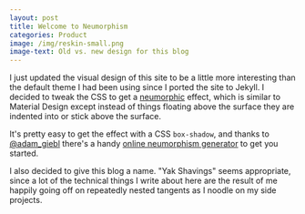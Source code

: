 ```yaml
---
layout: post
title: Welcome to Neumorphism
categories: Product
image: /img/reskin-small.png
image-text: Old vs. new design for this blog
---
```


I just updated the visual design of this site to be a little more interesting than the default theme I had been using since I ported the site to Jekyll. I decided to tweak the CSS to get a [neumorphic][1] effect, which is similar to Material Design except instead of things floating above the surface they are indented into or stick above the surface.

It's pretty easy to get the effect with a CSS `box-shadow`, and thanks to [@adam_giebl][3] there's a handy [online neumorphism generator][2] to get you started.

I also decided to give this blog a name. "Yak Shavings" seems appropriate, since a lot of the technical things I write about here are the result of me happily going off on repeatedly nested tangents as I noodle on my side projects. 

[1]: https://www.google.com/search?q=Neumorphic
[2]: https://neumorphism.io/#f5f1ef
[3]: https://twitter.com/adam_giebl

